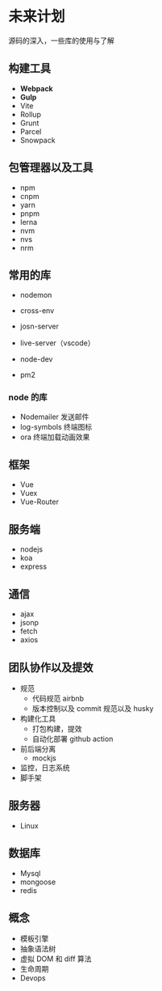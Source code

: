 # 未来计划

源码的深入，一些库的使用与了解

## 构建工具

- **Webpack**
- **Gulp**
- Vite
- Rollup
- Grunt
- Parcel
- Snowpack

## 包管理器以及工具

- npm
- cnpm
- yarn
- pnpm
- lerna
- nvm
- nvs
- nrm

## 常用的库

- nodemon

- cross-env
- josn-server
- live-server（vscode）
- node-dev
- pm2

### node 的库

- Nodemailer 发送邮件
- log-symbols 终端图标
- ora 终端加载动画效果

## 框架

- Vue
- Vuex
- Vue-Router

## 服务端

- nodejs
- koa
- express

## 通信

- ajax
- jsonp
- fetch
- axios

## 团队协作以及提效

- 规范
  - 代码规范 airbnb
  - 版本控制以及 commit 规范以及 husky
- 构建化工具
  - 打包构建，提效
  - 自动化部署 github action
- 前后端分离
  - mockjs
- 监控，日志系统
- 脚手架

## 服务器

- Linux

## 数据库

- Mysql
- mongoose
- redis

## 概念

- 模板引擎
- 抽象语法树
- 虚拟 DOM 和 diff 算法
- 生命周期
- Devops
